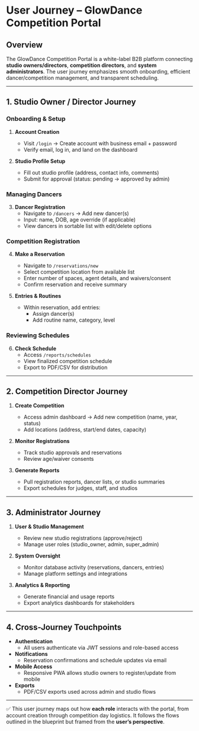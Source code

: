 # User Journey – GlowDance Competition Portal

## Overview
The GlowDance Competition Portal is a white-label B2B platform connecting **studio owners/directors**, **competition directors**, and **system administrators**. The user journey emphasizes smooth onboarding, efficient dancer/competition management, and transparent scheduling.

---

## 1. Studio Owner / Director Journey

### Onboarding & Setup
1. **Account Creation**  
   - Visit `/login` → Create account with business email + password  
   - Verify email, log in, and land on the dashboard  

2. **Studio Profile Setup**  
   - Fill out studio profile (address, contact info, comments)  
   - Submit for approval (status: pending → approved by admin)  

### Managing Dancers
3. **Dancer Registration**  
   - Navigate to `/dancers` → Add new dancer(s)  
   - Input: name, DOB, age override (if applicable)  
   - View dancers in sortable list with edit/delete options  

### Competition Registration
4. **Make a Reservation**  
   - Navigate to `/reservations/new`  
   - Select competition location from available list  
   - Enter number of spaces, agent details, and waivers/consent  
   - Confirm reservation and receive summary  

5. **Entries & Routines**  
   - Within reservation, add entries:  
     - Assign dancer(s)  
     - Add routine name, category, level  

### Reviewing Schedules
6. **Check Schedule**  
   - Access `/reports/schedules`  
   - View finalized competition schedule  
   - Export to PDF/CSV for distribution  

---

## 2. Competition Director Journey

1. **Create Competition**  
   - Access admin dashboard → Add new competition (name, year, status)  
   - Add locations (address, start/end dates, capacity)  

2. **Monitor Registrations**  
   - Track studio approvals and reservations  
   - Review age/waiver consents  

3. **Generate Reports**  
   - Pull registration reports, dancer lists, or studio summaries  
   - Export schedules for judges, staff, and studios  

---

## 3. Administrator Journey

1. **User & Studio Management**  
   - Review new studio registrations (approve/reject)  
   - Manage user roles (studio_owner, admin, super_admin)  

2. **System Oversight**  
   - Monitor database activity (reservations, dancers, entries)  
   - Manage platform settings and integrations  

3. **Analytics & Reporting**  
   - Generate financial and usage reports  
   - Export analytics dashboards for stakeholders  

---

## 4. Cross-Journey Touchpoints

- **Authentication**  
  - All users authenticate via JWT sessions and role-based access  
- **Notifications**  
  - Reservation confirmations and schedule updates via email  
- **Mobile Access**  
  - Responsive PWA allows studio owners to register/update from mobile  
- **Exports**  
  - PDF/CSV exports used across admin and studio flows  

---

✅ This user journey maps out how **each role** interacts with the portal, from account creation through competition day logistics. It follows the flows outlined in the blueprint but framed from the **user’s perspective**.
